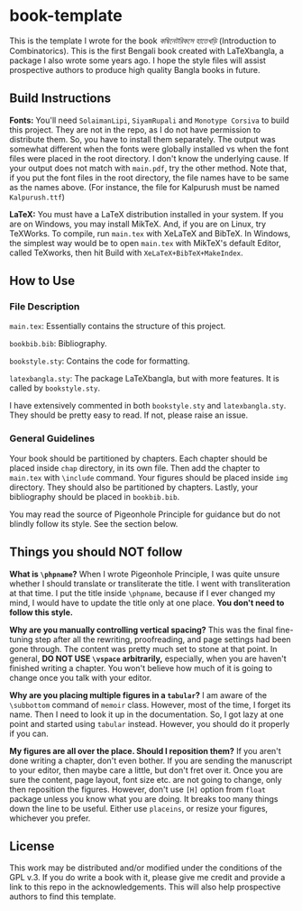 # book-template

This is the template I wrote for the book *কম্বিনেটরিকসে হাতেখড়ি* (Introduction to Combinatorics). This is the first Bengali book created with LaTeXbangla, a package I also wrote some years ago. I hope the style files will assist prospective authors to produce high quality Bangla books in future. 

## Build Instructions
**Fonts:** You'll need `SolaimanLipi`, `SiyamRupali` and `Monotype Corsiva` to build this project. They are not in the repo, as I do not have permission to distribute them. So, you have to install them separately. The output was somewhat different when the fonts were globally installed vs when the font files were placed in the root directory. I don't know the underlying cause. If your output does not match with `main.pdf`, try the other method. Note that, if you put the font files in the root directory, the file names have to be same as the names above. (For instance, the file for Kalpurush must be named `Kalpurush.ttf`)

**LaTeX:** You must have a LaTeX distribution installed in your system. If you are on Windows, you may install MikTeX. And, if you are on Linux, try TeXWorks. To compile, run `main.tex` with XeLaTeX and BibTeX. In Windows, the simplest way would be to open `main.tex` with MikTeX's default Editor, called TeXworks, then hit Build with `XeLaTeX+BibTeX+MakeIndex`. 

## How to Use
### File Description
`main.tex`: Essentially contains the structure of this project.

`bookbib.bib`: Bibliography.

`bookstyle.sty`: Contains the code for formatting.

`latexbangla.sty`: The package LaTeXbangla, but with more features. It is called by `bookstyle.sty`.

I have extensively commented in both `bookstyle.sty` and `latexbangla.sty`. They should be pretty easy to read. If not, please raise an issue.

### General Guidelines
Your book should be partitioned by chapters. Each chapter should be placed inside `chap` directory, in its own file. Then add the chapter to `main.tex` with `\include` command. Your figures should be placed inside `img` directory. They should also be partitioned by chapters. Lastly, your bibliography should be placed in `bookbib.bib`. 

You may read the source of Pigeonhole Principle for guidance but do not blindly follow its style. See the section below.

## Things you should NOT follow
**What is `\phpname`?**
When I wrote Pigeonhole Principle, I was quite unsure whether I should translate or transliterate the title. I went with transliteration at that time. I put the title inside `\phpname`, because if I ever changed my mind, I would have to update the title only at one place. **You don't need to follow this style.** 


**Why are you manually controlling vertical spacing?**
This was the final fine-tuning step after all the rewriting, proofreading, and page settings had been gone through. The content was pretty much set to stone at that point. In general, **DO NOT USE `\vspace` arbitrarily,** especially, when you are haven't finished writing a chapter. You won't believe how much of it is going to change once you talk with your editor.

**Why are you placing multiple figures in a `tabular`?**
I am aware of the `\subbottom` command of `memoir` class. However, most of the time, I forget its name. Then I need to look it up in the documentation. So, I got lazy at one point and started using `tabular` instead. However, you should do it properly if you can.

**My figures are all over the place. Should I reposition them?**
If you aren't done writing a chapter, don't even bother. If you are sending the manuscript to your editor, then maybe care a little, but don't fret over it. Once you are sure the content, page layout, font size etc. are not going to change, only then reposition the figures. However, don't use `[H]` option from `float` package unless you know what you are doing. It breaks too many things down the line to be useful. Either use `placeins`, or resize your figures, whichever you prefer.

## License
This work may be distributed and/or modified under the conditions of the GPL v.3. If you do write a book with it, please give me credit and provide a link to this repo in the acknowledgements. This will also help prospective authors to find this template.
